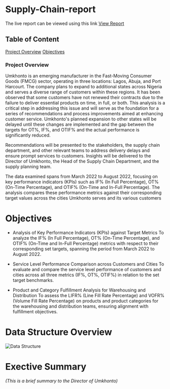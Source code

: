 # Supply-Chain-report

The live report can be viewed using this link [View Report](https://app.powerbi.com/view?r=eyJrIjoiYzEwMzA0ZDUtYzg1MS00MzA2LTlhZDAtZWEyM2E3ZmE5ZDViIiwidCI6ImNlMGY1MjRmLTY3NWMtNDZmMy04NTYyLWQ4N2U1NDk2MWNhZSJ9@blank)

## Table of Content
[Project Overview](#project-Overview)
[Objectives](#Objectives)




### Project Overview
Umkhonto is an emerging manufacturer in the Fast-Moving Consumer Goods (FMCG) sector, operating in three locations: Lagos, Abuja, and Port Harcourt. The company plans to expand to additional states across Nigeria and serves a diverse range of customers within these regions. It has been observed that some customers have not renewed their contracts due to the failure to deliver essential products on time, in full, or both. This analysis is a critical step in addressing this issue and will serve as the foundation for a series of recommendations and process improvements aimed at enhancing customer service. Umkhonto's planned expansion to other states will be delayed until these changes are implemented and the gap between the targets for OT%, IF%, and OTIF% and the actual performance is significantly reduced.

Recommendations will be presented to the stakeholders, the supply chain department, and other relevant teams to address delivery delays and ensure prompt services to customers. Insights will be delivered to the Director of Umkhonto, the Head of the Supply Chain Department, and the supply planning team.

The data examined spans from March 2022 to August 2022, focusing on key performance indicators (KPIs) such as IF% (In Full Percentage), OT% (On-Time Percentage), and OTIF% (On-Time and In-Full Percentage). The analysis compares these performance metrics against their corresponding target values across the cities Umkhonto serves and its various customers


# Objectives
- Analysis of Key Performance Indicators (KPIs) against Target Metrics
To analyze the IF% (In Full Percentage), OT% (On-Time Percentage), and OTIF% (On-Time and In-Full Percentage) metrics with respect to their corresponding set targets, spanning the period from March 2022 to August 2022.

- Service Level Performance Comparison across Customers and Cities
To evaluate and compare the service level performance of customers and cities across all three metrics (IF%, OT%, OTIF%) in relation to the set target benchmarks.

- Product and Category Fulfillment Analysis for Warehousing and Distribution
To assess the LIFR% (Line Fill Rate Percentage) and VOFR% (Volume Fill Rate Percentage) on products and product categories for the warehousing and distribution teams, ensuring alignment with fulfillment objectives.


# Data Structure Overview
![Data Structure](https://github.com/user-attachments/assets/560d4327-a907-49b1-9d85-3ac493a7a6a3)


# Exective Summary 
*(This is a brief summary to the Director of Umkhonto)*







